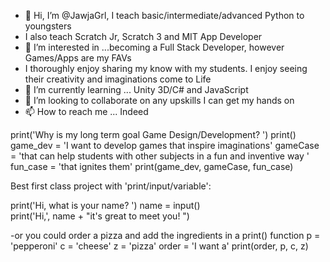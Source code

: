 - 👋 Hi, I’m @JawjaGrl, I teach basic/intermediate/advanced Python to youngsters
- I also teach Scratch Jr, Scratch 3 and MIT App Developer
- 👀 I’m interested in ...becoming a Full Stack Developer, however Games/Apps are my FAVs
- I thoroughly enjoy sharing my know with my students. I enjoy seeing their creativity and imaginations come to Life
- 🌱 I’m currently learning ... Unity 3D/C# and JavaScript
- 💞️ I’m looking to collaborate on any upskills I can get my hands on
- 📫 How to reach me ... Indeed

<!---
JawjaGrl/JawjaGrl is a ✨ special ✨ repository because its `README.md` (this file) appears on your GitHub profile.
You can click the Preview link to take a look at your changes.
--->
print('Why is my long term goal Game Design/Development? ') 
print() 
game_dev = 'I want to develop games that inspire imaginations' 
gameCase = 'that can help students with other subjects in a fun and inventive way '
fun_case = 'that ignites them'
print(game_dev, gameCase, fun_case)  

Best first class project with 'print/input/variable': 

print('Hi,  what is your name?  ') 
name = input()  
print('Hi,', name + "it's great to meet you! ")

-or you could order a pizza and add the ingredients in a print() function
p = 'pepperoni'
c = 'cheese' 
z = 'pizza' 
order = 'I want a' 
print(order, p, c, z) 
